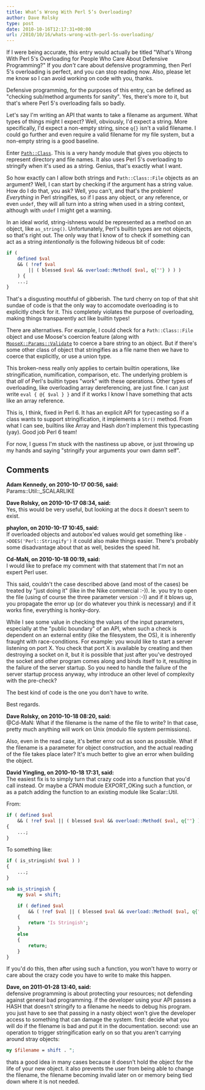 ```yaml
---
title: What’s Wrong With Perl 5’s Overloading?
author: Dave Rolsky
type: post
date: 2010-10-16T12:17:31+00:00
url: /2010/10/16/whats-wrong-with-perl-5s-overloading/
---
```

If I were being accurate, this entry would actually be titled "What's Wrong With Perl 5's Overloading for People Who Care About Defensive Programming?" If you _don't_ care about defensive programming, then Perl 5's overloading is perfect, and you can stop reading now. Also, please let me know so I can avoid working on code with you, thanks.

Defensive programming, for the purposes of this entry, can be defined as "checking sub/method arguments for sanity". Yes, there's more to it, but that's where Perl 5's overloading fails so badly.

Let's say I'm writing an API that wants to take a filename as argument. What types of things might I expect? Well, obviously, I'd expect a string. More specifically, I'd expect a non-empty string, since `q{}` isn't a valid filename. I could go further and even require a valid filename for my file system, but a non-empty string is a good baseline.

Enter [`Path::Class`][1]. This is a very handy module that gives you objects to represent directory and file names. It also uses Perl 5's overloading to stringify when it's used as a string. Genius, that's exactly what I want.

So how exactly can I allow both strings and `Path::Class::File` objects as an argument? Well, I can start by checking if the argument has a string value. How do I do that, you ask? Well, you can't, and that's the problem! _Everything_ in Perl stringifies, so if I pass any object, or any reference, or even `undef`, they will all turn into a string when used in a string context, although with `undef` I might get a warning.

In an ideal world, string-ishness would be represented as a method on an object, like `as_string()`. Unfortunately, Perl's builtin types are not objects, so that's right out. The only way that I know of to check if something can act as a string _intentionally_ is the following hideous bit of code:

```perl
if (
    defined $val
    && ( !ref $val
        || ( blessed $val && overload::Method( $val, q{""} ) ) )
    ) {
    ...;
}
```

That's a disgusting mouthful of gibberish. The turd cherry on top of that shit sundae of code is that the only way to accomodate overloading is to explicitly check for it. This completely violates the purpose of overloading, making things transparently act like builtin types!

There are alternatives. For example, I could check for a `Path::Class::File` object and use Moose's coercion feature (along with [`MooseX::Params::Validate`][2] to coerce a bare string to an object. But if there's some other class of object that stringifies as a file name then we have to coerce that explicitly, or use a union type.

This broken-ness really only applies to certain builtin operations, like stringification, numification, comparison, etc. The underlying problem is that _all_ of Perl's builtin types "work" with these operations. Other types of overloading, like overloading array dereferencing, are just fine. I can just write `eval { @{ $val } }` and if it works I know I have something that acts like an array reference.

This is, I think, fixed in Perl 6. It has an explicit API for typecasting so if a class wants to support stringification, it implements a `Str()` method. From what I can see, builtins like Array and Hash _don't_ implement this typecasting (yay). Good job Perl 6 team!

For now, I guess I'm stuck with the nastiness up above, or just throwing up my hands and saying "stringify your arguments your own damn self".

 [1]: http://search.cpan.org/dist/Path-Class
 [2]: http://search.cpan.org/dist/MooseX-Params-Validate

## Comments

**Adam Kennedy, on 2010-10-17 00:56, said:**  
Params::Util::_SCALARLIKE

**Dave Rolsky, on 2010-10-17 08:34, said:**  
Yes, this would be very useful, but looking at the docs it doesn't seem to exist.

**phaylon, on 2010-10-17 10:45, said:**  
If overloaded objects and autobox'ed values would get something like `->DOES('Perl::Stringify')` it could also make things easier. There's probably some disadvantage about that as well, besides the speed hit.

**Cd-MaN, on 2010-10-18 00:19, said:**  
I would like to preface my comment with that statement that I'm not an expert Perl user.

This said, couldn't the case described above (and most of the cases) be treated by "just doing it" (like in the Nike commercial :-)). Ie. you try to open the file (using of course the three parameter version :-)) and if it blows up, you propagate the error up (or do whatever you think is necessary) and if it works fine, everything is honky-dory.

While I see some value in checking the values of the input parameters, especially at the "public boundary" of an API, when such a check is dependent on an external entity (like the filesystem, the OS), it is inherently fraught with race-conditions. For example: you would like to start a server listening on port X. You check that port X is available by creating and then destroying a socket on it, but it is possible that just after you've destroyed the socket and other program comes along and binds itself to it, resulting in the failure of the server startup. So you need to handle the failure of the server startup process anyway, why introduce an other level of complexity with the pre-check?

The best kind of code is the one you don't have to write.

Best regards.

**Dave Rolsky, on 2010-10-18 08:20, said:**  
@Cd-MaN: What if the filename is the name of the file to write? In that case, pretty much anything will work on Unix (modulo file system permissions).

Also, even in the read case, it's better error out as soon as possible. What if the filename is a parameter for object construction, and the actual reading of the file takes place later? It's much better to give an error when building the object.

**David Yingling, on 2010-10-18 17:31, said:**  
The easiest fix is to simply turn that crazy code into a function that you'd call instead. Or maybe a CPAN module EXPORT_OKing such a function, or as a patch adding the function to an existing module like Scalar::Util.

From:

```perl
if ( defined $val
    && ( !ref $val || ( blessed $val && overload::Method( $val, q{""} ) ) ) )
{
    ...;
}
```

To something like:

```perl
if ( is_stringish( $val ) )
{
    ...;
}

sub is_stringish {
    my $val = shift;

    if ( defined $val
        && ( !ref $val || ( blessed $val && overload::Method( $val, q{""} ) ) ) )
    {
        return 'Is Stringish';
    }
    else 
    {
        return;
    }
}
```

If you'd do this, then after using such a function, you won't have to worry or care about the crazy code you have to write to make this happen.

**Dave, on 2011-01-28 13:40, said:**  
defensive programming is about protecting your resources; not defending against general bad programming. if the developer using your API passes a HASH that doesn't stringify to a filename he needs to debug his program. you just have to see that passing in a nasty object won't give the developer access to something that can damage the system. first: decide what you will do if the filename is bad and put it in the documentation. second: use an operation to trigger stringification early on so that you aren't carrying around stray objects:

```perl
my $filename = shift . ";
```

thats a good idea in many cases because it doesn't hold the object for the life of your new object. it also prevents the user from being able to change the filename, the filename becoming invalid later on or memory being tied down where it is not needed.
